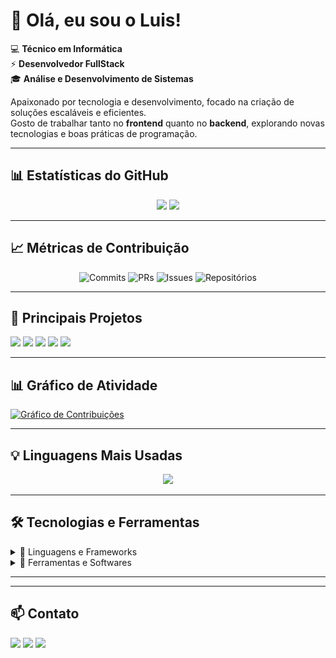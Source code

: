 # 👋 Olá, eu sou o Luis!

💻 **Técnico em Informática**  
⚡ **Desenvolvedor FullStack**  
🎓 **Análise e Desenvolvimento de Sistemas**  

Apaixonado por tecnologia e desenvolvimento, focado na criação de soluções escaláveis e eficientes.  
Gosto de trabalhar tanto no **frontend** quanto no **backend**, explorando novas tecnologias e boas práticas de programação.

---

## 📊 Estatísticas do GitHub
<div align="center">
  <img src="https://github-readme-stats.vercel.app/api?username=luismonteiromno&show_icons=true&theme=radical" height="180"/>
  <img src="https://github-readme-streak-stats.herokuapp.com/?user=luismonteiromno&theme=radical" height="180"/>
</div>

---

## 📈 Métricas de Contribuição
<div align="center">
  
  ![Commits](https://badgen.net/badge/Commits/Total?icon=github&label=Commits)
  ![PRs](https://badgen.net/badge/Pull%20Requests/Abertos%20e%20Fechados/blue)
  ![Issues](https://badgen.net/badge/Issues/Abertos%20e%20Fechados/orange)
  ![Repositórios](https://badgen.net/badge/Repositórios/Públicos%20e%20Privados/green)

</div>

---

## 🚀 Principais Projetos
<div>
  <img src="https://github-readme-stats.vercel.app/api/pin/?username=luismonteiromno&repo=Sneakers-Store-API&theme=radical"/>
  <img src="https://github-readme-stats.vercel.app/api/pin/?username=luismonteiromno&repo=NodejsAPI-&theme=radical"/>
  <img src="https://github-readme-stats.vercel.app/api/pin/?username=luismonteiromno&repo=Sentryperfomance&theme=radical"/>
  <img src="https://github-readme-stats.vercel.app/api/pin/?username=luismonteiromno&repo=Crud-of-courses&theme=radical"/>
  <img src="https://github-readme-stats.vercel.app/api/pin/?username=luismonteiromno&repo=service-nodeJS&theme=radical"/>
</div>

---

## 📊 Gráfico de Atividade
[![Gráfico de Contribuições](https://github-readme-activity-graph.vercel.app/graph?username=luismonteiromno&theme=synthwave-84)](https://github.com/ashutosh00710/github-readme-activity-graph)

---

## 💡 Linguagens Mais Usadas
<div align="center">
  <img src="https://github-readme-stats.vercel.app/api/top-langs/?username=luismonteiromno&theme=radical&layout=compact"/>
</div>

---

## 🛠️ Tecnologias e Ferramentas

<details>
<summary>🔹 Linguagens e Frameworks</summary>
<br/>
<div>
 <img alt="JavaScript" height="30" src="https://raw.githubusercontent.com/devicons/devicon/master/icons/javascript/javascript-plain.svg">
 <img alt="React" height="30" src="https://raw.githubusercontent.com/devicons/devicon/master/icons/react/react-original.svg">
 <img alt="VueJS" height="37" src="https://cdn.jsdelivr.net/gh/devicons/devicon@latest/icons/vuejs/vuejs-original.svg">
 <img alt="ViteJS" height="37" src="https://cdn.jsdelivr.net/gh/devicons/devicon@latest/icons/vitejs/vitejs-original.svg">
 <img alt="NodeJS" height="55" src="https://cdn.jsdelivr.net/gh/devicons/devicon@latest/icons/nodejs/nodejs-original-wordmark.svg"/> 
 <img alt="Strapi" height="55" src="https://web.archive.org/web/20240924092016im_/https://strapi.io/assets/strapi-logo-light.svg"/>
 <img alt="ExpressJS" height="35" src="https://raw.githubusercontent.com/tandpfun/skill-icons/main/icons/ExpressJS-Dark.svg"/> 
 <img alt="HTML" height="30" src="https://raw.githubusercontent.com/devicons/devicon/master/icons/html5/html5-original.svg">
 <img alt="CSS" height="30" src="https://raw.githubusercontent.com/devicons/devicon/master/icons/css3/css3-original.svg">
 <br/>
 <img alt="Python" height="35" src="https://raw.githubusercontent.com/devicons/devicon/master/icons/python/python-original.svg">
 <img alt="Pandas" height="35" src="https://cdn.jsdelivr.net/gh/devicons/devicon@latest/icons/pandas/pandas-original.svg"/>
 <img alt="Django" height="80" src="https://cdn.jsdelivr.net/gh/devicons/devicon@latest/icons/django/django-plain-wordmark.svg"/>
 <img alt="Django Rest Framework" height="85" src="https://cdn.jsdelivr.net/gh/devicons/devicon@latest/icons/djangorest/djangorest-original.svg"/>
 <img alt="Postgres" height="40" src="https://cdn.jsdelivr.net/gh/devicons/devicon/icons/postgresql/postgresql-original.svg"/>
 <img alt="SQLite" height="80" src="https://cdn.jsdelivr.net/gh/devicons/devicon@latest/icons/sqlite/sqlite-original-wordmark.svg"/>
 <img alt="JSON" height="35" src="https://cdn.jsdelivr.net/gh/devicons/devicon@latest/icons/json/json-plain.svg"/> 
</div>
</details>

<details>
<summary>🔹 Ferramentas e Softwares</summary>
<br/>
<div>
  <img alt="Npm" height="40" src="https://cdn.jsdelivr.net/gh/devicons/devicon/icons/npm/npm-original-wordmark.svg"/>
  <img alt="Pnpm" height="40" src="https://cdn.jsdelivr.net/gh/devicons/devicon@latest/icons/pnpm/pnpm-original.svg"/>
  <img alt="Yarn" height="35" src="https://cdn.jsdelivr.net/gh/devicons/devicon/icons/yarn/yarn-original.svg">
  <img alt="Pypi" height="35" src="https://cdn.jsdelivr.net/gh/devicons/devicon@latest/icons/pypi/pypi-original.svg"/>
  <img alt="Jupyter" height="35" src="https://cdn.jsdelivr.net/gh/devicons/devicon@latest/icons/jupyter/jupyter-original-wordmark.svg"/>
  <img alt="Bash" height="35" src="https://cdn.jsdelivr.net/gh/devicons/devicon@latest/icons/bash/bash-original.svg"/>
  <img alt="Docker" height="75" src="https://cdn.jsdelivr.net/gh/devicons/devicon@latest/icons/docker/docker-original.svg"/>
  <img alt="Insomnia" height="35" src="https://cdn.jsdelivr.net/gh/devicons/devicon@latest/icons/insomnia/insomnia-original.svg"/>
  <img alt="Swagger" height="35" src="https://cdn.jsdelivr.net/gh/devicons/devicon@latest/icons/swagger/swagger-original.svg"/>
  <img alt="Sequelize" height="35" src="https://cdn.jsdelivr.net/gh/devicons/devicon@latest/icons/sequelize/sequelize-original.svg"/> 
  <img alt="Git" height="30" src="https://cdn.jsdelivr.net/gh/devicons/devicon/icons/git/git-original.svg"/>
  <img alt="Sentry" height="30" src="https://cdn.jsdelivr.net/gh/devicons/devicon@latest/icons/sentry/sentry-original.svg"/>
</div>
</details>

---

<!-- ## ⏳ Tempo de Codificação Semanal -->
<!--START_SECTION:waka-->
<!-- ![WakaTime Stats](https://github-readme-stats.vercel.app/api/wakatime?username=luismonteiromno&theme=radical) -->
<!--END_SECTION:waka-->

---

## 📫 Contato
<div> 
  <a href="https://www.instagram.com/luiszflp/" target="_blank"><img src="https://img.shields.io/badge/Instagram-E4405F?style=for-the-badge&logo=instagram&logoColor=white"></a> 
  <a href="mailto:luismonteirodeveloper@gmail.com"><img src="https://img.shields.io/badge/Gmail-%23333?style=for-the-badge&logo=gmail&logoColor=white"></a>
  <a href="https://www.linkedin.com/in/luis-monteiro-43a29b256" target="_blank"><img src="https://img.shields.io/badge/LinkedIn-%230077B5?style=for-the-badge&logo=linkedin&logoColor=white"></a> 
</div>
